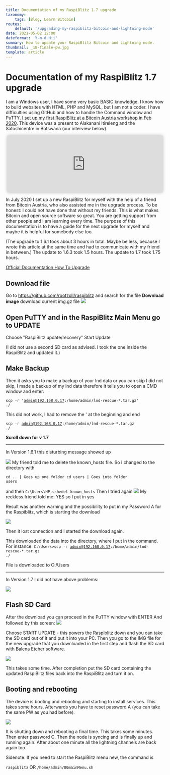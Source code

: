 ```yaml
---
title: Documentation of my RaspiBlitz 1.7 upgrade
taxonomy:
    tags: [Blog, Learn Bitcoin]
routes:
    default: '/upgrading-my-raspiblitz-bitcoin-and-lightning-node'
date: 2021-05-02 12:00
dateformat: 'Y-m-d H:i'
summary: How to update your RaspiBlitz Bitcoin and Lightning node.
thumbnail: _18-finale-pw.jpg
template: article
---
```


# Documentation of my RaspiBlitz 1.7 upgrade

I am a Windows user, I have some very basic BASIC knowledge. I know how to build websites with HTML, PHP and MySQL, but I am not a coder. I have difficulties using GitHub and how to handle the Command window and PuTTY.
<a href="https://bitcoin-austria.at/raspiblitz-lightning-network-building-workshop/" target="_blank" rel="noopener noreferrer">I set up my first RaspiBlitz at a Bitcoin Austria workshop in Feb 2020</a>. This device was a present to Alakanani Itireleng and the Satoshicentre in Botswana (our interview below).

<iframe src="https://www.vodio.fr/frameplay.php?idref=25622&urlref=1" style="border: 0px none; box-shadow: rgba(0, 0, 0, 0.28) 0px 0px 10px; width: calc(100% - 10px); height: 180px; margin-left: 5px; padding: 0;" scrolling="no"></iframe>

In July 2020 I set up a new RaspiBlitz for myself with the help of a friend from Bitcoin Austria, who also assisted me in the upgrade process. To be honest: I could not have done that without my friends. This is what makes Bitcoin and open source software so great. You are getting support from other people and I am learning every time.
The purpose of this documentation is to have a guide for the next upgrade for myself and maybe it is helpful for somebody else too.

(The upgrade to 1.6.1 took about 3 hours in total. Maybe be less, because I wrote this article at the same time and had to communicate with my friend in between.)
The update to 1.6.3 took 1.5 hours.
The update to 1.7 took 1.75 hours.

<a href="https://github.com/rootzoll/raspiblitz/blob/v1.6/FAQ.md#how-to-update-my-raspiblitz-since-12" target="_blank" rel="noopener noreferrer">Official Documentation How To Upgrade</a>

## Download file
Go to <a href="https://github.com/rootzoll/raspiblitz" target="_blank" rel="noopener">https://github.com/rootzoll/raspiblitz</a> and search for the file <strong>Download image</strong> download current img.gz file
![](_18-download-file.png)

## Open PuTTY and in the RaspiBlitz Main Menu go to UPDATE
Choose "RaspiBlitz update/recovery"
Start Update

(I did not use a second SD card as advised. I took the one inside the RaspiBlitz and updated it.)

## Make Backup
Then it asks you to make a backup of your lnd data or you can skip
I did not skip, I made a backup of my lnd data
therefore it tells you to open a CMD window and enter:

<code>scp -r 'admin@192.168.0.17:/home/admin/lnd-rescue-*.tar.gz' ./</code>

This did not work, I had to remove the ' at the beginning and end

<code>scp -r admin@192.168.0.17:/home/admin/lnd-rescue-*.tar.gz ./
</code>

<strong>Scroll down for v 1.7</strong>

<hr />

In Version 1.6.1 this disturbing message showed up

![](_18-upgrade0.jpg)
My friend told me to delete the known_hosts file. So I changed to the directory with

<code>cd ..  | Goes up one folder
cd users  | Goes into folder users</code>

and then
<code>C:\Users\HP\.ssh&gt;del known_hosts</code>
Then I tried again
![](_18-again.png)
My reckless friend told me: YES so I put in yes

Result was another warning and the possibility to put in my Password A for the Raspiblitz, which is starting the download

![](_18-again2.png)

Then it lost connection and I started the download again.

This downloaded the data into the directory, where I put in the command. For instance:
<code>C:\Users&gt;scp -r admin@192.168.0.17:/home/admin/lnd-rescue-*.tar.gz ./</code>

File is downloaded to C:/Users

<hr />

In Version 1.7 I did not have above problems:

![](_18-upgrade1.6.2.jpg)


## Flash SD Card
After the download you can proceed in the PuTTY window with ENTER
And followed by this screen:
![](_18-upgrade2.jpg)

Choose START UPDATE - this powers the Raspiblitz down and you can take the SD card out of it and put it into your PC. Then you go to the IMG file for the new upgrade that you downloaded in the first step and flash the SD card with Balena Etcher software.

![](_18-flash-sd-card-balena-etcher.jpg)

This takes some time. After completion put the SD card containing the updated RaspiBlitz files back into the RaspiBlitz and turn it on.

## Booting and rebooting
The device is booting and rebooting and starting to install services. This takes some hours.
Afterwards you have to reset password A (you can take the same PW as you had before).

![](_18-finale-pw.jpg)

It is shutting down and rebooting a final time. This takes some minutes. Then enter password C.
Then the node is syncing and is finally up and running again. After about one minute all the lightning channels are back again too.

Sidenote:
If you need to start the RaspiBlitz menu new, the command is

<code>raspiblitz</code>
OR
<code>/home/admin/00mainMenu.sh</code>